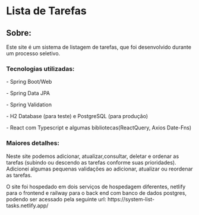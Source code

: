 <h1>Lista de Tarefas</h1>
<h2>Sobre: </h2>
<p>Este site é um sistema de listagem de tarefas, que foi desenvolvido durante um processo seletivo.</p>
<h3>Tecnologias utilizadas:</h3>
<p>- Spring Boot/Web</p>
<p>- Spring Data JPA</p>
<p>- Spring Validation</p>
<p>- H2 Database (para teste) e PostgreSQL (para produção)</p>
<p>- React com Typescript e algumas bibliotecas(ReactQuery, Axios Date-Fns)</p>
<h3>Maiores detalhes: </h3>
<p>Neste site podemos adicionar, atualizar,consultar, deletar e ordenar as tarefas (subindo ou descendo as tarefas conforme suas prioridades). Adicionei algumas pequenas validações ao adicionar, atualizar ou reordenar as tarefas.</p>
<p>O site foi hospedado em dois serviços de hospedagem diferentes, netlify para o frontend e railway para o back end com banco de dados postgres, podendo ser acessado pela seguinte url: https://system-list-tasks.netlify.app/</p>
